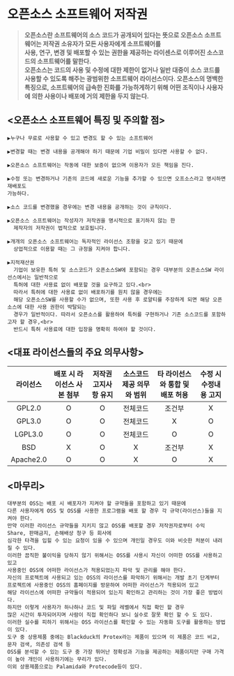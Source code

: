 # 오픈소스 소프트웨어 저작권

> **오픈소스란 소프트웨어의 소스 코드가 공개되어 있다는 뜻으로 오픈소스 소프트웨어는 저작권 소유자가 모든 사용자에게 소프트웨어를<br> 
사용, 연구, 변경 및 배포할 수 있는 권한을 제공하는 라이센스로 이루어진 소스코드의 소프트웨어를 말한다.<br> 
오픈소스는 코드의 사용 및 수정에 대한 제한이 없거나 일반 대중이 소스 코드를 사용할 수 있도록 해주는 광범위한 소프트웨어 라이선스이다.
오픈소스의 명백한 특징으로, 소프트웨어의 급속한 진화를 가능하게하기 위해 어떤 조직이나
사용자에 의한 사용이나 배포에 거의 제한을 두지 않는다.**

## <오픈소스 소프트웨어 특징 및 주의할 점>

```
▶누구나 무료로 사용할 수 있고 변경도 할 수 있는 소프트웨어

▶변경할 때는 변경 내용을 공개해야 하기 때문에 기업 비밀이 있다면 사용할 수 없다.

▶오픈소스 소프트웨어는 작동에 대한 보증이 없으며 이용자가 모든 책임을 진다.

▶수정 또는 변경하거나 기존의 코드에 새로운 기능을 추가할 수 있으면 오프소스라고 명시하면 재배포도
가능하다.

▶소스 코드를 변경했을 경우에는 변경 내용을 공개하는 것이 규칙이다.

▶오픈소스 소프트웨어는 작성자가 저작권을 명시적으로 표기하지 않는 한 
  제작자의 저작권이 법적으로 보호됩니다. 
  
▶개개의 오픈소스 소프트웨어는 독자적인 라이선스 조항을 갖고 있기 때문에 
  상업적으로 이용할 때는 그 규정을 지켜야 합니다.
  
▶지적재산권
  기업이 보유한 특허 및 소스코드가 오픈소스SW에 포함되는 경우 대부분의 오픈소스SW 라이선스에서는 일반적으로 
  특허에 대한 사용료 없이 배포할 것을 요구하고 있다.<br>  
  따라서 특허에 대한 사용료 없이 배포하기를 원치 않을 경우에는 
  해당 오픈소스SW를 사용할 수가 없으며, 또한 사용 후 로얄티를 주장하게 되면 해당 오픈소스에 대한 사용 권한이 박탈되는 
  경우가 일반적이다. 따라서 오픈소스를 활용하여 특허를 구현하거나 기존 소스코드를 포함하고자 할 경우,<br> 
  반드시 특허 사용료에 대한 입장을 명확히 하여야 할 것이다.
```

## <대표 라이선스들의 주요 의무사항>
|라이선스|배포 시 라이선스 사본 첨부|저작권 고지사항 유지|소스코드 제공 의무와 범위|타 라이선스와 통합 및 배포 허용|수정 시 수정내용 고지|
|:--:|:---:|:--:|:---:|:--:|:---:|
|GPL2.0|O|O|전체코드|조건부|X|
|GPL3.0|O|O|전체코드|X|O|
|LGPL3.0|O|O|전체코드|O|O|
|BSD|X|O|X|조건부|X|
|Apache2.0|O|O|X|O|X|







## <마무리>
```
대부분의 OSS는 배포 시 배포자가 지켜야 할 규약들을 포함하고 있기 때문에 
다른 사용자에게 OSS 및 OSS를 사용한 프로그램을 배포 할 경우 각 규약(라이선스)들을 지켜야 한다. 
만약 이러한 라이선스 규약들을 지키지 않고 OSS를 배포할 경우 저작권자로부터 수익 Share, 판매금지, 손해배상 청구 등 회사에 
심각한 타격을 입힐 수 있는 요청이 있을 수 있으며 개인일 경우도 이와 비슷한 처분이 내려질 수 있다.
이러한 끔직한 불이익을 당하지 않기 위해서는 OSS를 사용시 자신이 어떠한 OSS를 사용하고 있고 
사용중인 OSS에 어떠한 라이선스가 적용되었는지 파악 및 관리를 해야 한다. 
자신의 프로젝트에 사용되고 있는 OSS의 라이선스를 파악하기 위해서는 개발 초기 단계부터 
프로젝트에 사용중인 OSS의 홈페이지를 방문하여 어떠한 라이선스가 적용되어 있고
해당 라이선스에 어떠한 규약들이 적용되어 있는지 확인하고 관리하는 것이 가장 좋은 방법이다. 
하지만 이렇게 사용자가 하나하나 코드 및 파일 레벨에서 직접 확인 할 경우 
많은 시간이 투자되어지며 사람이 직접 확인하다 보니 실수로 잘못 확인 할 수 도 있다. 
이러한 실수를 피하기 위해서는 OSS 라이선스를 확인할 수 있는 자동화 도구를 활용하는 방법이 있다. 
도구 중 상용제품 중에는 Blackduck의 Protex라는 제품이 있으며 이 제품은 코드 비교, 문자 검색, 의존성 검색 등 
OSS를 분석할 수 있는 도구 중 가장 뛰어난 정확성과 기능을 제공하는 제품이지만 구매 가격이 높아 개인이 사용하기에는 무리가 있다. 
이외 상용제품으로는 Palamida와 Protecode등이 있다.
```
